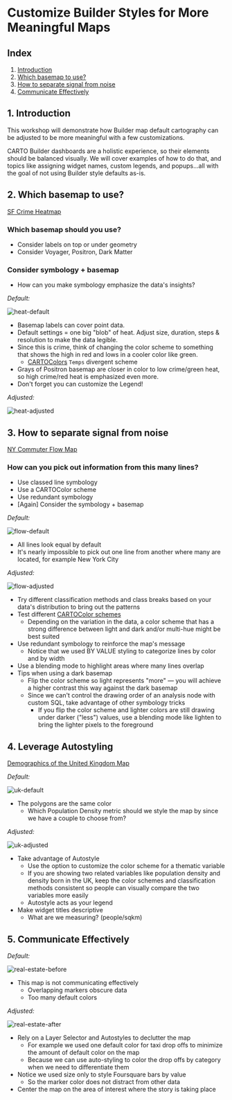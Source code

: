 # Customize Builder Styles for More Meaningful Maps

## Index

1. [Introduction](#intro)
2. [Which basemap to use?](#basemap)
3. [How to separate signal from noise](#lines)<br>
4. [Communicate Effectively](#communicate)<br>

## 1. Introduction <a name="intro"></a>

This workshop will demonstrate how Builder map default cartography can be adjusted to be more meaningful with a few customizations.

CARTO Builder dashboards are a holistic experience, so their elements should be balanced visually. We will cover examples of how to do that, and topics like assigning widget names, custom legends, and popups...all with the goal of not using Builder style defaults as-is.

## 2. Which basemap to use?<a name="basemap"></a>

[SF Crime Heatmap](https://cartoworkshops.carto.com/u/carto-workshops/builder/3d71c79c-2616-4974-8e61-7cb10c3c0f6f/embed)

### Which basemap should you use?

* Consider labels on top or under geometry
* Consider Voyager, Positron, Dark Matter

### Consider symbology + basemap

* How can you make symbology emphasize the data's insights?

*Default:*

![heat-default](img/c_heat_default.png)

* Basemap labels can cover point data.
* Default settings = one big "blob" of heat. Adjust size, duration, steps & resolution to make the data legible.
* Since this is crime, think of changing the color scheme to something that shows the high in red and lows in a cooler color like green.
  * [CARTOColors](https://carto.com/carto-colors/) `Temps` divergent scheme
* Grays of Positron basemap are closer in color to low crime/green heat, so high crime/red heat is emphasized even more.
* Don't forget you can customize the Legend!

*Adjusted:*

![heat-adjusted](img/c_heat_adjusted.png)

## 3. How to separate signal from noise<a name="lines"></a>

[NY Commuter Flow Map](https://cartoworkshops.carto.com/u/carto-workshops/builder/1b59856b-e4d4-4bdc-abe6-d993e1eb5b89/embed)

### How can you pick out information from this many lines?

* Use classed line symbology
* Use a CARTOColor scheme
* Use redundant symbology
* [Again] Consider the symbology + basemap

*Default:*

![flow-default](img/c_lines_default.png)

* All lines look equal by default
* It's nearly impossible to pick out one line from another where many are located, for example New York City

*Adjusted:*

![flow-adjusted](img/c_lines_adjusted.png)

* Try different classification methods and class breaks based on your data's distribution to bring out the patterns
* Test different [CARTOColor schemes](https://carto.com/carto-colors/)
  * Depending on the variation in the data, a color scheme that has a strong difference between light and dark and/or multi-hue might be best suited
* Use redundant symbology to reinforce the map's message
  * Notice that we used BY VALUE styling to categorize lines by color and by width
* Use a blending mode to highlight areas where many lines overlap
* Tips when using a dark basemap
  * Flip the color scheme so light represents "more" — you will achieve a higher contrast this way against the dark basemap
  * Since we can't control the drawing order of an analysis node with custom SQL, take advantage of other symbology tricks
    * If you flip the color scheme and lighter colors are still drawing under darker ("less") values, use a blending mode like lighten to bring the lighter pixels to the foreground

## 4. Leverage Autostyling<a name="autostyle"></a>

[Demographics of the United Kingdom Map](https://cartoworkshops.carto.com/u/carto-workshops/builder/a4bdb947-60e3-4ee6-89e0-ac887e0db262/embed)

*Default:*

![uk-default](img/c_uk_default.png)

* The polygons are the same color
  * Which Population Density metric should we style the map by since we have a couple to choose from?

*Adjusted:*

![uk-adjusted](img/c_uk_adjusted.png)

* Take advantage of Autostyle
  * Use the option to customize the color scheme for a thematic variable
  * If you are showing two related variables like population density and density born in the UK, keep the color schemes and classification methods consistent so people can visually compare the two variables more easily
  * Autostyle acts as your legend
* Make widget titles descriptive
  * What are we measuring? (people/sqkm)

## 5. Communicate Effectively<a name="communicate"></a>

*Default:*

![real-estate-before](img/c_real_estate_before.png)

* This map is not communicating effectively
  * Overlapping markers obscure data
  * Too many default colors

*Adjusted:*

![real-estate-after](img/c_real_estate_after.png)

* Rely on a Layer Selector and Autostyles to declutter the map
  * For example we used one default color for taxi drop offs to minimize the amount of default color on the map
  * Because we can use auto-styling to color the drop offs by category when we need to differentiate them
* Notice we used size only to style Foursquare bars by value
  * So the marker color does not distract from other data
* Center the map on the area of interest where the story is taking place
